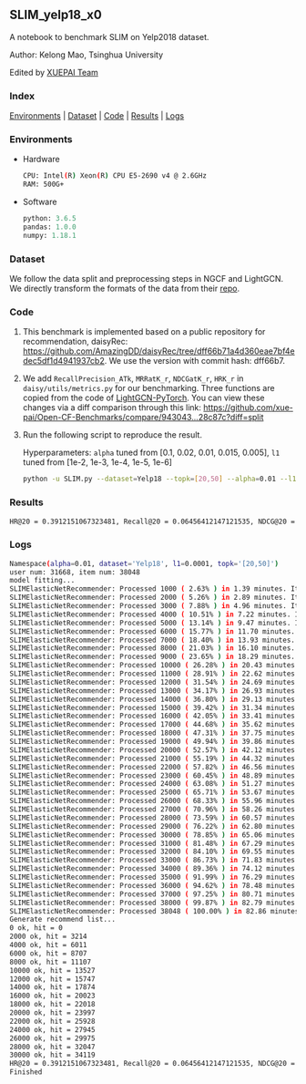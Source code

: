 ## SLIM_yelp18_x0

A notebook to benchmark SLIM on Yelp2018 dataset.

Author: Kelong Mao, Tsinghua University

Edited by [XUEPAI Team](https://github.com/xue-pai)


### Index
[Environments](#Environments) | [Dataset](#Dataset) | [Code](#Code) | [Results](#Results) | [Logs](#Logs)

### Environments
+ Hardware

    ```bash
    CPU: Intel(R) Xeon(R) CPU E5-2690 v4 @ 2.6GHz
    RAM: 500G+
    ```
+ Software

    ```python
    python: 3.6.5
    pandas: 1.0.0
    numpy: 1.18.1
    ```

### Dataset
We follow the data split and preprocessing steps in NGCF and LightGCN. We directly transform the formats of the data from their [repo](https://github.com/kuandeng/LightGCN/tree/master/Data).

### Code
1. This benchmark is implemented based on a public repository for recommendation, daisyRec: https://github.com/AmazingDD/daisyRec/tree/dff66b71a4d360eae7bf4edec5df1d4941937cb2. We use the version with commit hash: dff66b7.

2. We add ``RecallPrecision_ATk``, ``MRRatK_r``, ``NDCGatK_r``, ``HRK_r`` in ``daisy/utils/metrics.py`` for our benchmarking.
Three functions are copied from the code of [LightGCN-PyTorch](https://github.com/gusye1234/LightGCN-PyTorch/blob/b06c6b9db8391de4fbcf45ad436536743a6c896d/code/utils.py). You can view these changes via a diff comparison through this link: https://github.com/xue-pai/Open-CF-Benchmarks/compare/943043...28c87c?diff=split

3. Run the following script to reproduce the result.

    Hyperparameters: `alpha` tuned from [0.1, 0.02, 0.01, 0.015, 0.005], `l1` tuned from [1e-2, 1e-3, 1e-4, 1e-5, 1e-6]

    ```bash
    python -u SLIM.py --dataset=Yelp18 --topk=[20,50] --alpha=0.01 --l1=0.0001
    ```

### Results
```bash
HR@20 = 0.3912151067323481, Recall@20 = 0.06456412147121535, NDCG@20 = 0.05407667471159522, HR@50 = 0.5798913729948213, Recall@50 = 0.1212562152408041, NDCG@50 = 0.07512081886959462
```


### Logs
```bash
Namespace(alpha=0.01, dataset='Yelp18', l1=0.0001, topk='[20,50]')
user num: 31668, item num: 38048
model fitting...
SLIMElasticNetRecommender: Processed 1000 ( 2.63% ) in 1.39 minutes. Items per second: 12
SLIMElasticNetRecommender: Processed 2000 ( 5.26% ) in 2.89 minutes. Items per second: 12
SLIMElasticNetRecommender: Processed 3000 ( 7.88% ) in 4.96 minutes. Items per second: 10
SLIMElasticNetRecommender: Processed 4000 ( 10.51% ) in 7.22 minutes. Items per second: 9
SLIMElasticNetRecommender: Processed 5000 ( 13.14% ) in 9.47 minutes. Items per second: 9
SLIMElasticNetRecommender: Processed 6000 ( 15.77% ) in 11.70 minutes. Items per second: 9
SLIMElasticNetRecommender: Processed 7000 ( 18.40% ) in 13.93 minutes. Items per second: 8
SLIMElasticNetRecommender: Processed 8000 ( 21.03% ) in 16.10 minutes. Items per second: 8
SLIMElasticNetRecommender: Processed 9000 ( 23.65% ) in 18.29 minutes. Items per second: 8
SLIMElasticNetRecommender: Processed 10000 ( 26.28% ) in 20.43 minutes. Items per second: 8
SLIMElasticNetRecommender: Processed 11000 ( 28.91% ) in 22.62 minutes. Items per second: 8
SLIMElasticNetRecommender: Processed 12000 ( 31.54% ) in 24.69 minutes. Items per second: 8
SLIMElasticNetRecommender: Processed 13000 ( 34.17% ) in 26.93 minutes. Items per second: 8
SLIMElasticNetRecommender: Processed 14000 ( 36.80% ) in 29.13 minutes. Items per second: 8
SLIMElasticNetRecommender: Processed 15000 ( 39.42% ) in 31.34 minutes. Items per second: 8
SLIMElasticNetRecommender: Processed 16000 ( 42.05% ) in 33.41 minutes. Items per second: 8
SLIMElasticNetRecommender: Processed 17000 ( 44.68% ) in 35.62 minutes. Items per second: 8
SLIMElasticNetRecommender: Processed 18000 ( 47.31% ) in 37.75 minutes. Items per second: 8
SLIMElasticNetRecommender: Processed 19000 ( 49.94% ) in 39.86 minutes. Items per second: 8
SLIMElasticNetRecommender: Processed 20000 ( 52.57% ) in 42.12 minutes. Items per second: 8
SLIMElasticNetRecommender: Processed 21000 ( 55.19% ) in 44.32 minutes. Items per second: 8
SLIMElasticNetRecommender: Processed 22000 ( 57.82% ) in 46.56 minutes. Items per second: 8
SLIMElasticNetRecommender: Processed 23000 ( 60.45% ) in 48.89 minutes. Items per second: 8
SLIMElasticNetRecommender: Processed 24000 ( 63.08% ) in 51.27 minutes. Items per second: 8
SLIMElasticNetRecommender: Processed 25000 ( 65.71% ) in 53.67 minutes. Items per second: 8
SLIMElasticNetRecommender: Processed 26000 ( 68.33% ) in 55.96 minutes. Items per second: 8
SLIMElasticNetRecommender: Processed 27000 ( 70.96% ) in 58.26 minutes. Items per second: 8
SLIMElasticNetRecommender: Processed 28000 ( 73.59% ) in 60.57 minutes. Items per second: 8
SLIMElasticNetRecommender: Processed 29000 ( 76.22% ) in 62.80 minutes. Items per second: 8
SLIMElasticNetRecommender: Processed 30000 ( 78.85% ) in 65.06 minutes. Items per second: 8
SLIMElasticNetRecommender: Processed 31000 ( 81.48% ) in 67.29 minutes. Items per second: 8
SLIMElasticNetRecommender: Processed 32000 ( 84.10% ) in 69.55 minutes. Items per second: 8
SLIMElasticNetRecommender: Processed 33000 ( 86.73% ) in 71.83 minutes. Items per second: 8
SLIMElasticNetRecommender: Processed 34000 ( 89.36% ) in 74.12 minutes. Items per second: 8
SLIMElasticNetRecommender: Processed 35000 ( 91.99% ) in 76.29 minutes. Items per second: 8
SLIMElasticNetRecommender: Processed 36000 ( 94.62% ) in 78.48 minutes. Items per second: 8
SLIMElasticNetRecommender: Processed 37000 ( 97.25% ) in 80.71 minutes. Items per second: 8
SLIMElasticNetRecommender: Processed 38000 ( 99.87% ) in 82.79 minutes. Items per second: 8
SLIMElasticNetRecommender: Processed 38048 ( 100.00% ) in 82.86 minutes. Items per second: 8
Generate recommend list...
0 ok, hit = 0
2000 ok, hit = 3214
4000 ok, hit = 6011
6000 ok, hit = 8707
8000 ok, hit = 11107
10000 ok, hit = 13527
12000 ok, hit = 15747
14000 ok, hit = 17874
16000 ok, hit = 20023
18000 ok, hit = 22018
20000 ok, hit = 23997
22000 ok, hit = 25928
24000 ok, hit = 27945
26000 ok, hit = 29975
28000 ok, hit = 32047
30000 ok, hit = 34119
HR@20 = 0.3912151067323481, Recall@20 = 0.06456412147121535, NDCG@20 = 0.05407667471159522, HR@50 = 0.5798913729948213, Recall@50 = 0.1212562152408041, NDCG@50 = 0.07512081886959462, 
Finished
```